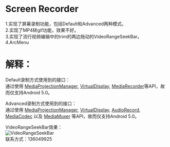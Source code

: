 Screen Recorder
=====
1.实现了屏幕录制功能，包括Default和Advanced两种模式。  
2.实现了MP4转gif功能，效果不好。  
3.实现了流行视频编辑中的trim的两边拖动的VideoRangeSeekBar。  
4.ArcMenu  

解释：
=====
Default录制方式使用到的接口：  
通过使用 [MediaProjectionManager](https://developer.android.com/reference/android/media/projection/MediaProjectionManager.html), [VirtualDisplay](https://developer.android.com/reference/android/hardware/display/VirtualDisplay.html), 
[MediaRecorder](https://developer.android.com/reference/android/media/MediaRecorder.html)等API，故而仅支持Android 5.0。  

Advanced录制方式使用到的接口：  
通过使用 [MediaProjectionManager](https://developer.android.com/reference/android/media/projection/MediaProjectionManager.html), [VirtualDisplay](https://developer.android.com/reference/android/hardware/display/VirtualDisplay.html), 
[AudioRecord](https://developer.android.com/reference/android/media/AudioRecord.html),
[MediaCodec](http://developer.android.com/reference/android/media/MediaCodec.html) 以及 [MediaMuxer](http://developer.android.com/reference/android/media/MediaMuxer.html) 等API，故而仅支持Android 5.0。  

VideoRangeSeekBar效果：  
![VideoRangeSeekBar](https://lh3.googleusercontent.com/auWOxq_kVAQaI_MmuAKc2Atzo2pNvP1a_CvlZGeIxFLQ6CL8sflLCnGxtKqeBlezUA=h900-rw)
</br>
联系方式：136049925
